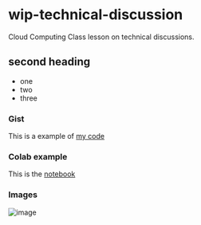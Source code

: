 # wip-technical-discussion
Cloud Computing Class lesson on technical discussions.


## second heading
* one
* two
* three

### Gist

This is a example of [my code](https://gist.github.com/astrawth/cbd06120609cbeb40a8292d2ed82fc66)

### Colab example

This is the [notebook](https://colab.research.google.com/github/astrawth/wip-technical-discussion/blob/main/technical_docs.ipynb)

### Images

![image](https://user-images.githubusercontent.com/9200421/194767362-89299ca2-6474-47da-aa6e-11c773a5fb7d.png)
